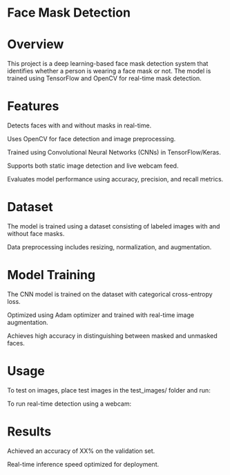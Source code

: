 # Face Mask Detection

# Overview

This project is a deep learning-based face mask detection system that identifies whether a person is wearing a face mask or not. The model is trained using TensorFlow and OpenCV for real-time mask detection.

# Features

Detects faces with and without masks in real-time.

Uses OpenCV for face detection and image preprocessing.

Trained using Convolutional Neural Networks (CNNs) in TensorFlow/Keras.

Supports both static image detection and live webcam feed.

Evaluates model performance using accuracy, precision, and recall metrics.

# Dataset

The model is trained using a dataset consisting of labeled images with and without face masks.

Data preprocessing includes resizing, normalization, and augmentation.

# Model Training

The CNN model is trained on the dataset with categorical cross-entropy loss.

Optimized using Adam optimizer and trained with real-time image augmentation.

Achieves high accuracy in distinguishing between masked and unmasked faces.

# Usage

To test on images, place test images in the test_images/ folder and run:

To run real-time detection using a webcam:

# Results

Achieved an accuracy of XX% on the validation set.

Real-time inference speed optimized for deployment.

